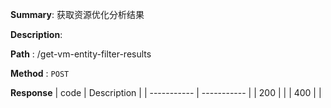 **Summary**: 获取资源优化分析结果

**Description**:

**Path** : /get-vm-entity-filter-results

**Method** : `POST`

**Response**
| code      | Description |
| ----------- | ----------- |
|  200   |       |
|  400   |       |

